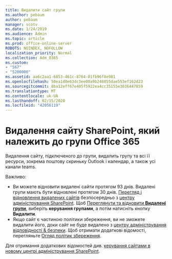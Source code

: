 ```yaml
---
title: Видалити сайт групи
ms.author: pebaum
author: pebaum
manager: scotv
ms.date: 1/24/2019
ms.audience: Admin
ms.topic: article
ms.prod: office-online-server
ROBOTS: NOINDEX, NOFOLLOW
localization_priority: Normal
ms.collection: Adm_O365
ms.custom:
- "567"
- "5200006"
ms.assetid: aa6c2aa1-6853-461c-8764-01fb96f8e981
ms.openlocfilehash: 50ea1d0e63dc3ee00a9b246855dae553ef162d23
ms.sourcegitcommit: 8ba12eff67e405f5922ea4cc35155e3036447859
ms.translationtype: MT
ms.contentlocale: uk-UA
ms.lasthandoff: 02/15/2020
ms.locfileid: "42056119"
---
```

# <a name="delete-a-sharepoint-site-that-belongs-to-an-office-365-group"></a>Видалення сайту SharePoint, який належить до групи Office 365

Видалення сайту, підключеного до групи, видалить групу та всі її ресурси, зокрема поштову скриньку Outlook і календар, а також усі канали teams.
  
Важливо:

- Ви можете відновити видалені сайти протягом 93 днів. Видалені групи мають бути відновлені протягом 30 днів. [Перегляд і відновлення видалених сайтів](https://admin.microsoft.com/sharepoint?page=recyclebin&modern=true) безпосередньо з [центру адміністрування SharePoint](https://admin.microsoft.com/sharepoint?page=home&modern=true). Щоб [Переглянути та відновити **Видалені групи**](https://outlook.office.com/people/group/deleted), виберіть **керування групами**, а потім натисніть кнопку **Видалити**.
- Якщо сайт є частиною політики збереження, ви не зможете видалити його, доки сайт не буде видалено з [центру адміністрування відповідності & безпеки](https://protection.office.com/?rfr=AdminCenter#/retention). Щоб отримати додаткові відомості, перегляньте [Огляд політик збереження](https://docs.microsoft.com/office365/securitycompliance/retention-policies#content-in-onedrive-accounts-and-sharepoint-sites).
  
Для отримання додаткових відомостей див. [керування сайтами в новому центрі адміністрування SharePoint](https://docs.microsoft.com/sharepoint/manage-sites-in-new-admin-center).
